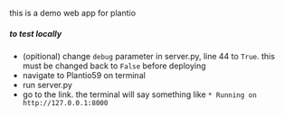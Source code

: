 this is a demo web app for plantio

##### to test locally

- (opitional) change `debug` parameter in server.py, line 44 to `True`. this must be changed back to `False` before deploying
- navigate to Plantio59 on terminal
- run server.py
- go to the link. the terminal will say something like `* Running on http://127.0.0.1:8000`